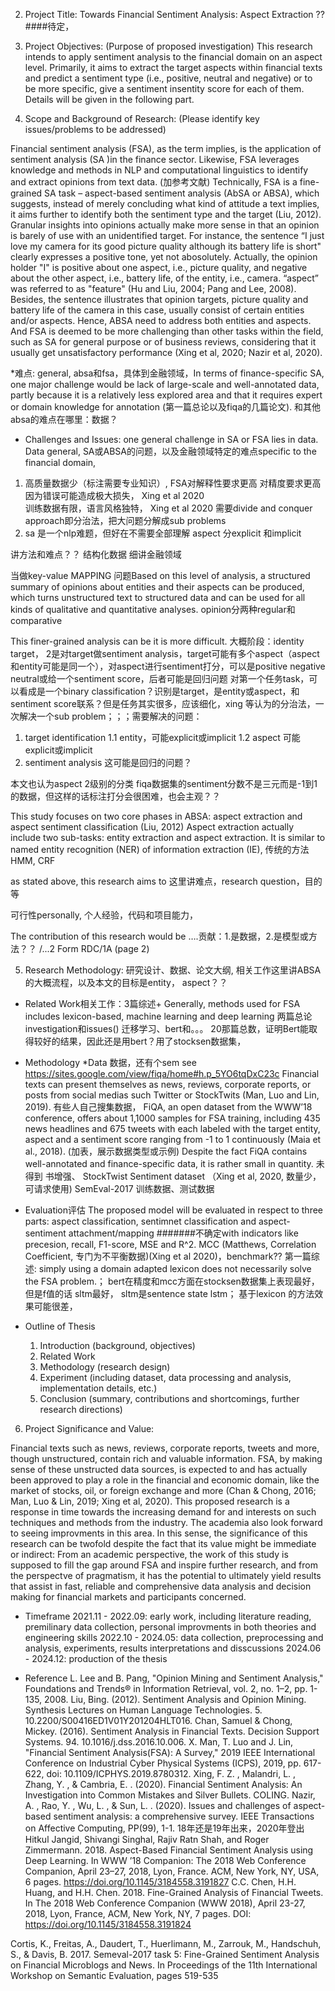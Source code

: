 2.	Project Title:
Towards Financial Sentiment Analysis: Aspect Extraction ??####待定，
3.	Project Objectives:  (Purpose of proposed investigation)
This research intends to apply sentiment analysis to the financial domain on an aspect level. Primarily, it aims to extract the target aspects within financial texts and predict a sentiment type (i.e., positive, neutral and negative) or to be more specific, give a sentiment insentity score for each of them.
Details will be given in the following part.

4.	Scope and Background of Research:
	(Please identify key issues/problems to be addressed)

Financial sentiment analysis (FSA), as the term implies, is the application of sentiment analysis (SA )in the finance sector. Likewise, FSA leverages knowledge and methods in NLP and computational linguistics to identify and extract opinions from text data. (加参考文献) Technically, FSA is a fine-grained SA task – aspect-based sentiment analysis (AbSA or ABSA), which suggests, instead of merely concluding what kind of attitude a text implies, it aims further to identify both the sentiment type and the target (Liu, 2012). Granular insights into opinions actually make more sense in that an opinion is barely of use with an unidentified target. For instance, the sentence “I just love my camera for its good picture quality although its battery life is short" clearly expresses a positive tone, yet not abosolutely. Actually, the opinion holder "I" is positive about one aspect, i.e., picture quality, and negative about the other aspect, i.e., battery life, of the entity, i.e., camera. “aspect” was referred to as "feature" (Hu and Liu, 2004; Pang and Lee, 2008). Besides, the sentence illustrates that opinion targets, picture quality and battery life of the camera in this case, usually consist of certain entities and/or aspects. Hence, ABSA need to address both entities and aspects. 
And FSA is deemed to be more challenging than other tasks within the field, such as SA for general purpose or of business reviews, considering that it usually get unsatisfactory performance (Xing et al, 2020; Nazir et al, 2020). 
<!-- One of the frequently challenge that has been frequently brought up is the lack of large-scale and high-quality (well-annotated) data in finance-specific domain. (加各种论文，主要是fiqa的) -->

*难点: general, absa和fsa，具体到金融领域，In terms of finance-specific SA, one major challenge would be lack of large-scale and well-annotated data, partly because it is a relatively less explored area and that it requires expert or domain knowledge for annotation (第一篇总论以及fiqa的几篇论文). 和其他absa的难点在哪里：数据？
* Challenges and Issues:
one general challenge in SA or FSA lies in data. Data 
general, 
SA或ABSA的问题，以及金融领域特定的难点specific to the financial domain, 
1. 高质量数据少（标注需要专业知识）, FSA对解释性要求更高 对精度要求更高因为错误可能造成极大损失，  Xing et al 2020  
训练数据有限，语言风格独特， Xing et al 2020  需要divide and conquer approach即分治法，把大问题分解成sub problems
2. sa 是一个nlp难题，但好在不需要全部理解
aspect 分explicit 和implicit


讲方法和难点？？ 
结构化数据
细讲金融领域


当做key-value MAPPING  问题Based on this level of 
analysis, a structured summary of opinions about entities and their 
aspects can be produced, which turns unstructured text to structured data 
and can be used for all kinds of qualitative and quantitative analyses. 
opinion分两种regular和comparative


This finer-grained analysis can be 
it is more difficult. 
大概阶段：identity target， 2是对target做sentiment analysis，target可能有多个aspect（aspect和entity可能是同一个），对aspect进行sentiment打分，可以是positive negative neutral或给一个sentiment score，后者可能是回归问题
对第一个任务task，可以看成是一个binary classification？识别是target，是entity或aspect，和sentiment score联系？但是任务其实很多，应该细化，xing 等认为的分治法，一次解决一个sub problem；；；需要解决的问题：
1. target identification
  1.1 entity，可能explicit或implicit
  1.2 aspect 可能explicit或implicit
2. sentiment analysis  这可能是回归的问题？

本文也认为aspect 2级别的分类
fiqa数据集的sentiment分数不是三元而是-1到1的数据，但这样的话标注打分会很困难，也会主观？？


This study focuses on two core phases in ABSA: aspect extraction and aspect sentiment classification (Liu, 2012)
Aspect extraction actually include two sub-tasks: entity extraction and aspect extraction. It is similar to named entity recognition (NER) of information extraction (IE), 传统的方法HMM, CRF

as stated above, this research aims to 
这里讲难点，research question，目的等


可行性personally, 个人经验，代码和项目能力，

The contribution of this research would be  ….贡献：1.是数据，2.是模型或方法？？
/...2 
Form RDC/1A (page 2)


5.	Research Methodology: 研究设计、数据、论文大纲, 相关工作这里讲ABSA的大概流程，以及本文的目标是entity， aspect？？

* Related Work相关工作：3篇综述+ 
Generally, methods used for FSA includes lexicon-based, machine learning and deep learning 两篇总论 investigation和issues()
迁移学习、bert和。。。
20那篇总数，证明Bert能取得较好的结果，因此还是用bert？用了stocksen数据集，

* Methodology
*Data 数据，还有个sem see https://sites.google.com/view/fiqa/home#h.p_5YO6tqDxC23c
Financial texts can present themselves as news, reviews, corporate reports, or posts from social medias such Twitter or StockTwits (Man, Luo and Lin, 2019). 有些人自己搜集数据， 
FiQA, an open dataset from the WWW’18 conference, offers about 1,1000 samples for FSA training, including 435 news headlines and 675 tweets with each labeled with the target entity, aspect and a sentiment score ranging from -1 to 1 continuously (Maia et al., 2018). (加表，展示数据类型或示例)
Despite the fact FiQA contains well-annotated and finance-specific data, it is rather small in quantity. 未得到 书增强、 
StockTwist Sentiment dataset （Xing et al, 2020, 数量少，可请求使用)
SemEval-2017
训练数据、测试数据
* Evaluation评估
The proposed model will be evaluated in respect to three parts: aspect classification, sentimnet classification and aspect-sentiment attachment/mapping #######不确定with indicators like precesion, recall, F1-score, MSE and R^2. MCC (Matthews, Correlation Coefficient, 专门为不平衡数据)(Xing et al 2020)，benchmark??
第一篇综述: simply using a domain adapted lexicon does not necessarily solve the FSA problem.； bert在精度和mcc方面在stocksen数据集上表现最好，但是f值的话 sltm最好， sltm是sentence state lstm； 基于lexicon 的方法效果可能很差，
* Outline of Thesis 
  1. Introduction (background, objectives)
  2. Related Work
  3. Methodology (research design)
  4. Experiment (including dataset, data processing and analysis, implementation details, etc.)
  5. Conclusion (summary, contributions and shortcomings, further research directions)

6.	Project Significance and Value:

Financial texts such as news, reviews, corporate reports, tweets and more, though unstructured, contain rich and valuable information. FSA, by making sense of these unstructed data sources, is expected to and has actually been approved to play a role in the financial and economic domain, like the market of stocks, oil, or foreign exchange and more (Chan & Chong, 2016; Man, Luo & Lin, 2019; Xing et al, 2020). This proposed research is a response in time towards the increasing demand for and interests on such techniques and methods from  the industry. The academia also look forward to seeing improvments in this area. In this sense, the significance of this research can be twofold despite the fact that its value might be immediate or indirect: From an academic perspective, the work of this study is supposed to fill the gap around FSA and inspire further research, and from the perspectve of pragmatism, it has the potential to ultimately yield results that assist in fast, reliable and comprehensive data analysis and decision making for financial markets and participants concerned. 

* Timeframe
2021.11 - 2022.09: early work, including literature reading, premilinary data collection, personal improvments in both theories and engineering skills
2022.10 - 2024.05: data collection, preprocessing and analysis, experiments, results interpretations and disscussions
2024.06 - 2024.12: production of the thesis

* Reference
L. Lee and B. Pang, "Opinion Mining and Sentiment Analysis," Foundations and Trends® in Information Retrieval, vol. 2, no. 1–2, pp. 1-135, 2008.
Liu, Bing. (2012). Sentiment Analysis and Opinion Mining. Synthesis Lectures on Human Language Technologies. 5. 10.2200/S00416ED1V01Y201204HLT016. 
Chan, Samuel & Chong, Mickey. (2016). Sentiment Analysis in Financial Texts. Decision Support Systems. 94. 10.1016/j.dss.2016.10.006. 
X. Man, T. Luo and J. Lin, "Financial Sentiment Analysis(FSA): A Survey," 2019 IEEE International Conference on Industrial Cyber Physical Systems (ICPS), 2019, pp. 617-622, doi: 10.1109/ICPHYS.2019.8780312.
Xing, F. Z. , Malandri, L. , Zhang, Y. , & Cambria, E. . (2020). Financial Sentiment Analysis: An Investigation into Common Mistakes and Silver Bullets. COLING.
Nazir, A. ,  Rao, Y. ,  Wu, L. , &  Sun, L. . (2020). Issues and challenges of aspect-based sentiment analysis: a comprehensive survey. IEEE Transactions on Affective Computing, PP(99), 1-1.  18年还是19年出来，2020年登出
Hitkul Jangid, Shivangi Singhal, Rajiv Ratn Shah, and Roger Zimmermann. 2018. Aspect-Based Financial Sentiment Analysis using Deep Learning. In
WWW ’18 Companion: The 2018 Web Conference Companion, April 23–27, 2018, Lyon, France. ACM, New York, NY, USA, 6 pages. https://doi.org/10.1145/3184558.3191827
C.C. Chen, H.H. Huang, and H.H. Chen. 2018. Fine-Grained Analysis of Financial Tweets. In The 2018 Web Conference Companion (WWW 2018), April 23-27, 2018, Lyon, France, ACM, New York, NY, 7 pages. DOI: https://doi.org/10.1145/3184558.3191824

Cortis, K., Freitas, A., Daudert, T., Huerlimann, M., Zarrouk, M., Handschuh, S., 
& Davis, B. 2017. Semeval-2017 task 5: Fine-Grained Sentiment Analysis on 
Financial Microblogs and News. In Proceedings of the 11th International 
Workshop on Semantic Evaluation, pages 519-535
